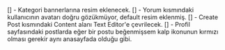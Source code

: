 [] - Kategori bannerlarına resim eklenecek.
[] - Yorum kısmındaki kullanıcının avatarı doğru gözükmüyor, default resim eklenmiş.
[] - Create Post kısmındaki Content alanı Text Editor'e çevrilecek.
[] - Profil sayfasındaki postlarda eğer bir postu beğenmişsem kalp ikonunun kırmızı olması gerekir aynı anasayfada olduğu gibi.